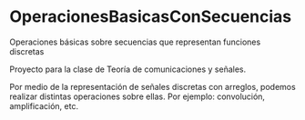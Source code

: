 # OperacionesBasicasConSecuencias
Operaciones básicas sobre secuencias que representan funciones discretas

Proyecto para la clase de Teoría de comunicaciones y señales.

Por medio de la representación de señales discretas con arreglos, podemos realizar distintas operaciones sobre ellas.
Por ejemplo: convolución, amplificación, etc.
